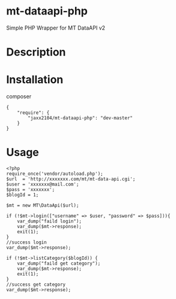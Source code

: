 # mt-dataapi-php
Simple PHP Wrapper for MT DataAPI v2
# Description
# Installation
composer

    {
        "require": {
            "jaxx2104/mt-dataapi-php": "dev-master"
        }
    }
# Usage
    <?php
    require_once('vendor/autoload.php');
    $url  = 'http://xxxxxxx.com/mt/mt-data-api.cgi';
    $user = 'xxxxxxx@mail.com';
    $pass = 'xxxxxxx';
    $blogId = 1;
    
    $mt = new MT\DataApi($url);
    
    if (!$mt->login(["username" => $user, "password" => $pass])){
        var_dump("faild login");
        var_dump($mt->response);
        exit(1);
    }
    //success login
    var_dump($mt->response);
    
    if (!$mt->listCategory($blogId)) {
        var_dump("faild get category");
        var_dump($mt->response);
        exit(1);
    }
    //success get category
    var_dump($mt->response);
